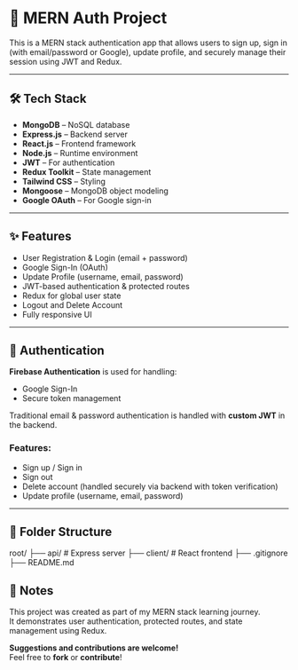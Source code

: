 # 🚀 MERN Auth Project

This is a MERN stack authentication app that allows users to sign up, sign in (with email/password or Google), update profile, and securely manage their session using JWT and Redux.

---

## 🛠️ Tech Stack

- **MongoDB** – NoSQL database  
- **Express.js** – Backend server  
- **React.js** – Frontend framework  
- **Node.js** – Runtime environment  
- **JWT** – For authentication  
- **Redux Toolkit** – State management  
- **Tailwind CSS** – Styling  
- **Mongoose** – MongoDB object modeling  
- **Google OAuth** – For Google sign-in  

---

## ✨ Features

- User Registration & Login (email + password)  
- Google Sign-In (OAuth)  
- Update Profile (username, email, password)  
- JWT-based authentication & protected routes  
- Redux for global user state  
- Logout and Delete Account  
- Fully responsive UI  

---

## 🔐 Authentication

**Firebase Authentication** is used for handling:  
- Google Sign-In  
- Secure token management  

Traditional email & password authentication is handled with **custom JWT** in the backend.

### Features:
- Sign up / Sign in  
- Sign out  
- Delete account (handled securely via backend with token verification)  
- Update profile (username, email, password)  

---

## 📁 Folder Structure

root/ ├── api/ # Express server ├── client/ # React frontend ├── .gitignore ├── README.md


## 📌 Notes

This project was created as part of my MERN stack learning journey.  
It demonstrates user authentication, protected routes, and state management using Redux.

**Suggestions and contributions are welcome!**  
Feel free to **fork** or **contribute**!

